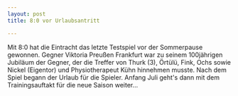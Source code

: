 ```yaml
---
layout: post
title: 8:0 vor Urlaubsantritt

---
```


Mit 8:0 hat die Eintracht das letzte Testspiel vor der Sommerpause gewonnen. Gegner Viktoria Preußen Frankfurt war zu seinem 100jährigen Jubiläum der Gegner, der die Treffer von Thurk (3), Örtülü, Fink, Ochs sowie Nickel (Eigentor) und Physiotherapeut Kühn hinnehmen musste. Nach dem Spiel begann der Urlaub für die Spieler. Anfang Juli geht's dann mit dem Trainingsauftakt für die neue Saison weiter...


